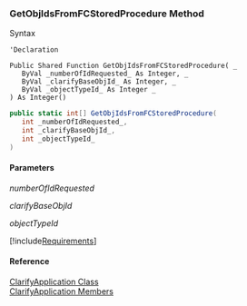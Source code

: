 ﻿### GetObjIdsFromFCStoredProcedure Method

Syntax

```vbnet
'Declaration

Public Shared Function GetObjIdsFromFCStoredProcedure( _
   ByVal _numberOfIdRequested_ As Integer, _
   ByVal _clarifyBaseObjId_ As Integer, _
   ByVal _objectTypeId_ As Integer _
) As Integer()
```

```csharp
public static int[] GetObjIdsFromFCStoredProcedure( 
   int _numberOfIdRequested_,
   int _clarifyBaseObjId_,
   int _objectTypeId_
)
```

#### Parameters

_numberOfIdRequested_

_clarifyBaseObjId_

_objectTypeId_

[!include[Requirements](../partials/requirements.md)]

#### Reference

[ClarifyApplication Class](fcSDK~FChoice.Foundation.Clarify.ClarifyApplication.md)  
[ClarifyApplication Members](fcSDK~FChoice.Foundation.Clarify.ClarifyApplication_members.md)